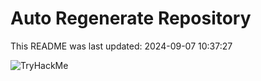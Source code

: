 # Auto Regenerate Repository

This README was last updated: 2024-09-07 10:37:27

 ![TryHackMe](https://tryhackme.com/badge/533634)
